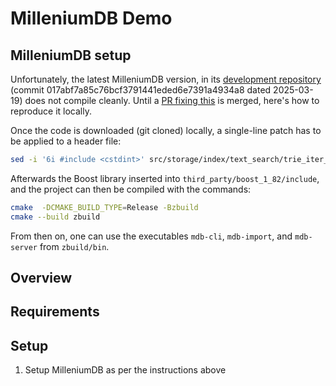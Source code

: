 # MilleniumDB Demo

## MilleniumDB setup

Unfortunately, the latest MilleniumDB version,
in its [development repository]()
(commit 017abf7a85c76bcf3791441eded6e7391a4934a8 dated 2025-03-19)
does not compile cleanly.
Until a [PR fixing this](https://github.com/MillenniumDB/MillenniumDB/pull/36)
is merged, here's how to reproduce it locally.

Once the code is downloaded (git cloned) locally,
a single-line patch has to be applied to a header file:

```sh
sed -i '6i #include <cstdint>' src/storage/index/text_search/trie_iter_list.h
```

Afterwards the Boost library inserted into `third_party/boost_1_82/include`,
and the project can then be compiled with the commands:
```sh
cmake  -DCMAKE_BUILD_TYPE=Release -Bzbuild
cmake --build zbuild
```

From then on, one can use the executables
`mdb-cli`, `mdb-import`, and `mdb-server`
from `zbuild/bin`.

## Overview

## Requirements

## Setup
1. Setup MilleniumDB as per the instructions above


